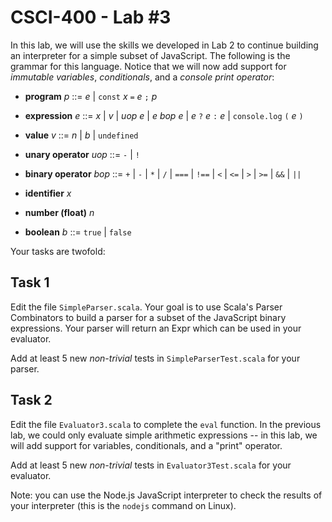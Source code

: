 # CSCI-400 - Lab #3

In this lab, we will use the skills we developed in Lab 2 to continue
building an interpreter for a simple subset of JavaScript. The
following is the grammar for this language. Notice that we will now
add support for *immutable variables*, *conditionals*, and a *console
print operator*:

- **program** *p* ::= *e* | `const` *x* `=` *e* `;` *p*

- **expression** *e* ::= *x* | *v* | *uop* *e* | *e* *bop* *e*
                | *e* `?` *e* `:` *e* | `console.log` `(` *e* `)`

- **value** *v* ::= *n* | *b* | `undefined`

- **unary operator** *uop* ::= `-` | `!`

- **binary operator** *bop* ::= `+` | `-` | `*` | `/` | `===` | `!==` | `<` | `<=` | `>` | `>=` | `&&` | `||`

- **identifier** *x*

- **number (float)** *n*

- **boolean** *b* ::= `true` | `false`

Your tasks are twofold:

## Task 1

Edit the file `SimpleParser.scala`. Your goal is to use Scala's Parser
Combinators to build a parser for a subset of the JavaScript binary
expressions.  Your parser will return an Expr which can be used in
your evaluator.

Add at least 5 new *non-trivial* tests in `SimpleParserTest.scala` for
your parser.

## Task 2

Edit the file `Evaluator3.scala` to complete the `eval` function.  In
the previous lab, we could only evaluate simple arithmetic expressions
-- in this lab, we will add support for variables, conditionals, and a
"print" operator.

Add at least 5 new *non-trivial* tests in `Evaluator3Test.scala` for
your evaluator.

Note: you can use the Node.js JavaScript interpreter to check the results of
your interpreter (this is the `nodejs` command on Linux).
